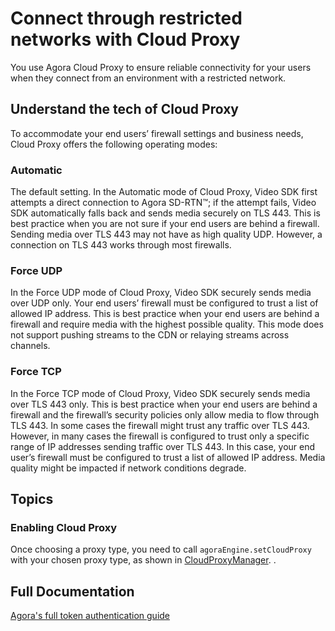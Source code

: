 # Connect through restricted networks with Cloud Proxy

You use Agora Cloud Proxy to ensure reliable connectivity for your users when they connect from an environment with a restricted network.

## Understand the tech of Cloud Proxy

To accommodate your end users’ firewall settings and business needs, Cloud Proxy offers the following operating modes:

### Automatic

The default setting. In the Automatic mode of Cloud Proxy, Video SDK first attempts a direct connection to Agora SD-RTN™; if the attempt fails, Video SDK automatically falls back and sends media securely on TLS 443. This is best practice when you are not sure if your end users are behind a firewall. Sending media over TLS 443 may not have as high quality UDP. However, a connection on TLS 443 works through most firewalls.

### Force UDP

In the Force UDP mode of Cloud Proxy, Video SDK securely sends media over UDP only. Your end users’ firewall must be configured to trust a list of allowed IP address. This is best practice when your end users are behind a firewall and require media with the highest possible quality. This mode does not support pushing streams to the CDN or relaying streams across channels.

### Force TCP

In the Force TCP mode of Cloud Proxy, Video SDK securely sends media over TLS 443 only. This is best practice when your end users are behind a firewall and the firewall’s security policies only allow media to flow through TLS 443. In some cases the firewall might trust any traffic over TLS 443. However, in many cases the firewall is configured to trust only a specific range of IP addresses sending traffic over TLS 443. In this case, your end user’s firewall must be configured to trust a list of allowed IP address. Media quality might be impacted if network conditions degrade.

## Topics

### Enabling Cloud Proxy

Once choosing a proxy type, you need to call `agoraEngine.setCloudProxy` with your chosen proxy type, as shown in [CloudProxyManager](CloudProxyView.swift#L18). .

## Full Documentation

[Agora's full token authentication guide](https://docs.agora.io/en/interactive-live-streaming/develop/cloud-proxy?platform=macos)

